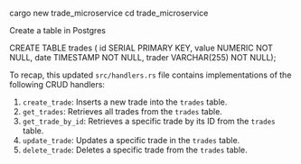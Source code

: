 cargo new trade_microservice
cd trade_microservice

Create a table in Postgres

CREATE TABLE trades (
id SERIAL PRIMARY KEY,
value NUMERIC NOT NULL,
date TIMESTAMP NOT NULL,
trader VARCHAR(255) NOT NULL);


To recap, this updated `src/handlers.rs` file contains implementations of the following CRUD handlers:

1. `create_trade`: Inserts a new trade into the `trades` table.
2. `get_trades`: Retrieves all trades from the `trades` table.
3. `get_trade_by_id`: Retrieves a specific trade by its ID from the `trades` table.
4. `update_trade`: Updates a specific trade in the `trades` table.
5. `delete_trade`: Deletes a specific trade from the `trades` table.

